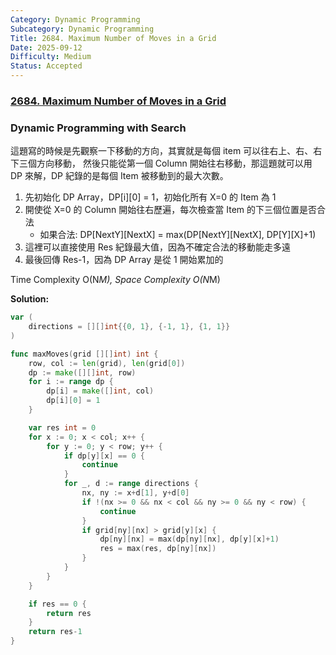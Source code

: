 ```yaml
---
Category: Dynamic Programming
Subcategory: Dynamic Programming
Title: 2684. Maximum Number of Moves in a Grid
Date: 2025-09-12
Difficulty: Medium
Status: Accepted
---
```

### [2684. Maximum Number of Moves in a Grid]

### Dynamic Programming with Search

這題寫的時候是先觀察一下移動的方向，其實就是每個 item 可以往右上、右、右下三個方向移動，
然後只能從第一個 Column 開始往右移動，那這題就可以用 DP 來解，DP 紀錄的是每個 Item 被移動到的最大次數。

1.  先初始化 DP Array，DP[i][0] = 1，初始化所有 X=0 的 Item 為 1
2.  開使從 X=0 的 Column 開始往右歷遍，每次檢查當 Item 的下三個位置是否合法
    -   如果合法: DP[NextY][NextX] = max(DP[NextY][NextX], DP[Y][X]+1)
3.  這裡可以直接使用 Res 紀錄最大值，因為不確定合法的移動能走多遠
4.  最後回傳 Res-1，因為 DP Array 是從 1 開始累加的

Time Complexity O(N*M), Space Complexity O(N*M)

**Solution:**
```go
var (
	directions = [][]int{{0, 1}, {-1, 1}, {1, 1}}
)

func maxMoves(grid [][]int) int {
	row, col := len(grid), len(grid[0])
	dp := make([][]int, row)
	for i := range dp {
		dp[i] = make([]int, col)
        dp[i][0] = 1
	}

	var res int = 0
	for x := 0; x < col; x++ {
		for y := 0; y < row; y++ {
            if dp[y][x] == 0 {
                continue
            }
			for _, d := range directions {
				nx, ny := x+d[1], y+d[0]
				if !(nx >= 0 && nx < col && ny >= 0 && ny < row) {
					continue
				}
				if grid[ny][nx] > grid[y][x] {
					dp[ny][nx] = max(dp[ny][nx], dp[y][x]+1)
					res = max(res, dp[ny][nx])
				}
			}
		}
	}

    if res == 0 {
        return res
    }
    return res-1
}
```

[2684. Maximum Number of Moves in a Grid]: https://leetcode.com/problems/maximum-number-of-moves-in-a-grid/
 